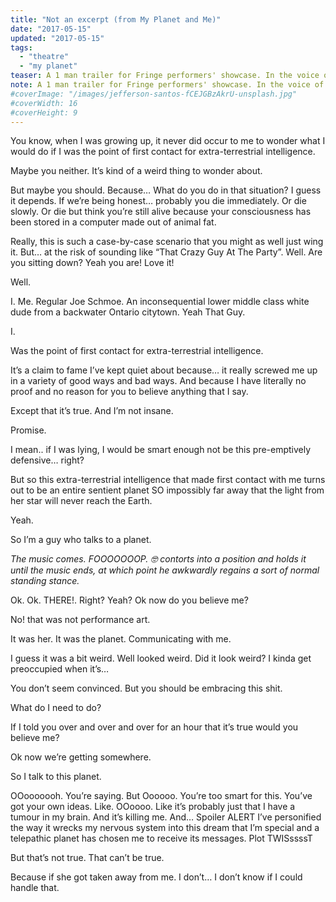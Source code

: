 ```yaml
---
title: "Not an excerpt (from My Planet and Me)"
date: "2017-05-15"
updated: "2017-05-15"
tags: 
  - "theatre"
  - "my planet"
teaser: A 1 man trailer for Fringe performers' showcase. In the voice of the show to sell it to the masses
note: A 1 man trailer for Fringe performers' showcase. In the voice of the show to sell it to the masses
#coverImage: "/images/jefferson-santos-fCEJGBzAkrU-unsplash.jpg"
#coverWidth: 16
#coverHeight: 9
---
```


You know, when I was growing up, it never did occur to me to wonder what I would do if I was the point of first contact for extra-terrestrial intelligence.

Maybe you neither. It’s kind of a weird thing to wonder about.

But maybe you should. Because… What do you do in that situation? I guess it depends. If we’re being honest… probably you die immediately. Or die slowly. Or die but think you’re still alive because your consciousness has been stored in a computer made out of animal fat.

Really, this is such a case-by-case scenario that you might as well just wing it. But… at the risk of sounding like “That Crazy Guy At The Party”. Well. Are you sitting down? Yeah you are! Love it!

Well.

I. Me. Regular Joe Schmoe. An inconsequential lower middle class white dude from a backwater Ontario citytown. Yeah That Guy.

I.

Was the point of first contact for extra-terrestrial intelligence.

It’s a claim to fame I’ve kept quiet about because… it really screwed me up in a variety of good ways and bad ways. And because I have literally no proof and no reason for you to believe anything that I say.

Except that it’s true. And I’m not insane.

Promise.

I mean.. if I was lying, I would be smart enough not be this pre-emptively defensive… right?

But so this extra-terrestrial intelligence that made first contact with me turns out to be an entire sentient planet SO impossibly far away that the light from her star will never reach the Earth.

Yeah.

So I’m a guy who talks to a planet.

*The music comes. FOOOOOOOP. 🤓 contorts into a position and holds it until the music ends, at which point he awkwardly regains a sort of normal standing stance.*

Ok. Ok. THERE!. Right? Yeah? Ok now do you believe me?

No! that was not performance art.

It was her. It was the planet. Communicating with me.

I guess it was a bit weird. Well looked weird. Did it look weird? I kinda get preoccupied when it’s…

You don’t seem convinced. But you should be embracing this shit.

What do I need to do?

If I told you over and over and over for an hour that it’s true would you believe me?

Ok now we’re getting somewhere.

So I talk to this planet.

OOooooooh. You’re saying. But Oooooo. You’re too smart for this. You’ve got your own ideas. Like. OOoooo. Like it’s probably just that I have a tumour in my brain. And it’s killing me. And… Spoiler ALERT I’ve personified the way it wrecks my nervous system into this dream that I’m special and a telepathic planet has chosen me to receive its messages. Plot TWISssssT

But that’s not true. That can’t be true.

Because if she got taken away from me. I don’t… I don’t know if I could handle that.